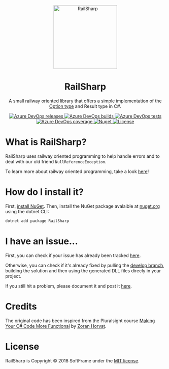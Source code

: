 <link rel="stylesheet" href="https://use.fontawesome.com/releases/v5.8.1/css/all.css">
<link rel="stylesheet" href="assets/styles/homepage.css">
<div class="banner">
    <div class="banner-content">
        <div class="container-fluid">
            <div class="row">
                <div class="banner-img col-md-3 col-md-offset-1" align="center">
                    <img alt="RailSharp" src="https://imgur.com/h5hgvh7.png" height="200px" class="img-responsive">
                </div>
                <div class="banner-txt col-md-7">
                    <h1 align="center">RailSharp</h1>
                    <p align="center">
                        A small railway oriented library that offers a simple implementation of the
                        <a href="http://codinghelmet.com/articles/understanding-the-option-maybe-functional-type">Option type</a>
                        and Result type in C#.
                    </p>
                    <p align="center">
                        <a href="https://dev.azure.com/SoftFrame/RailSharp/_release?definitionId=2&_a=deployments">
                            <img alt="Azure DevOps releases" src="https://img.shields.io/azure-devops/release/softframe/c8394a74-6f1e-441d-8ef1-8a1845f52445/2/5.svg?style=flat-square">
                        </a>
                        <a href="https://dev.azure.com/SoftFrame/RailSharp/_build/latest?definitionId=2&branchName=develop">
                            <img alt="Azure DevOps builds" src="https://img.shields.io/azure-devops/build/softframe/c8394a74-6f1e-441d-8ef1-8a1845f52445/2/develop.svg?style=flat-square">
                        </a>
                        <a href="https://dev.azure.com/SoftFrame/RailSharp/_build/latest?definitionId=2&branchName=develop">
                            <img alt="Azure DevOps tests" src="https://img.shields.io/azure-devops/tests/softframe/railsharp/2/develop.svg?style=flat-square">
                        </a>
                        <a href="https://dev.azure.com/SoftFrame/RailSharp/_build/latest?definitionId=2&branchName=develop">
                            <img alt="Azure DevOps coverage" src="https://img.shields.io/azure-devops/coverage/softframe/railsharp/2/develop.svg?style=flat-square">
                        </a>
                        <a href="https://www.nuget.org/packages/RailSharp">
                            <img alt="Nuget" src="https://img.shields.io/nuget/v/railsharp.svg?style=flat-square">
                        </a>
                        <a href="https://github.com/softframe/railsharp/blob/master/LICENSE">
                            <img alt="License" src="https://img.shields.io/github/license/softframe/railsharp.svg?style=flat-square">
                        </a>
                    </p>
                    <!-- <p align="center">
                        <b>Quick links:</b>
                        <span><a href="https://softframe.github.io/railsharp/articles/getting-started.html">Getting Started</a>,</span>
                        <span class="hidden"><a href="https://softframe.github.io/railsharp">Docs</a>,</span>
                        <span><a href="https://softframe.github.io/railsharp/api/railsharp.html">API</a></span>
                    </p> -->
                </div>
            </div>
        </div>
    </div>
    <a href="https://github.com/softframe/railsharp" target="_blank" class="banner-btn btn btn-primary"><i></i><span></span></a>
</div>

# What is RailSharp?

RailSharp uses railway oriented programming to help handle errors and to deal with our old friend `NullReferenceException`.

To learn more about railway oriented programming, take a look [here](https://fsharpforfunandprofit.com/rop/)!

<!-- # How do I get started? -->

# How do I install it?

First, [install NuGet][nuget-install-url].  Then, install the NuGet package avalaible at [nuget.org][nuget-pkg-url] using the dotnet CLI:

```bash
dotnet add package RailSharp
```

# I have an issue...

First, you can check if your issue has already been tracked [here][issues-url].

Otherwise, you can check if it's already fixed by pulling the [develop branch][develop-branch-url], building the solution and then using the generated DLL files direcly in your project.

If you still hit a problem, please document it and post it [here][new-issue-url].

# Credits

The original code has been inspired from the Pluralsight course [Making Your C# Code More Functional](https://www.pluralsight.com/courses/making-functional-csharp) by [Zoran Horvat](https://www.pluralsight.com/authors/zoran-horvat).

# License

RailSharp is Copyright © 2018 SoftFrame under the [MIT license][license-url].

<!-- Resources: -->
[develop-branch-url]: https://github.com/softframe/railsharp/tree/develop
[issues-url]: https://github.com/softframe/solidstack/issues
[license-url]: https://github.com/softframe/railsharp/blob/master/LICENSE
[new-issue-url]: https://github.com/softframe/solidstack/issues/new
[nuget-pkg-url]: https://www.nuget.org/packages/RailSharp
[nuget-install-url]: http://docs.nuget.org/docs/start-here/installing-nuget
